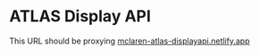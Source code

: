 # ATLAS Display API

This URL should be proxying [mclaren-atlas-displayapi.netlify.app](https://mclaren-atlas-displayapi.netlify.app/)

